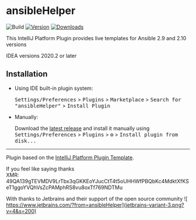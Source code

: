 # ansibleHelper

![Build](https://github.com/mutl3y/ansibleHelper/workflows/Build/badge.svg)
[![Version](https://img.shields.io/jetbrains/plugin/v/PLUGIN_ID.svg)](https://plugins.jetbrains.com/plugin/15877)
[![Downloads](https://img.shields.io/jetbrains/plugin/d/PLUGIN_ID.svg)](https://plugins.jetbrains.com/plugin/15877)

<!-- Plugin description -->
This IntelliJ Platform Plugin provides live templates for Ansible 2.9 and 2.10 versions

IDEA versions 2020.2 or later

<!-- Plugin description end -->

## Installation

- Using IDE built-in plugin system:
  
  <kbd>Settings/Preferences</kbd> > <kbd>Plugins</kbd> > <kbd>Marketplace</kbd> > <kbd>Search for "ansibleHelper"</kbd> >
  <kbd>Install Plugin</kbd>
  
- Manually:

  Download the [latest release](https://github.com/mutl3y/ansibleHelper/releases/latest) and install it manually using
  <kbd>Settings/Preferences</kbd> > <kbd>Plugins</kbd> > <kbd>⚙️</kbd> > <kbd>Install plugin from disk...</kbd>
  
---
Plugin based on the [IntelliJ Platform Plugin Template][template].

[template]: https://github.com/JetBrains/intellij-platform-plugin-template

If you feel like saying thanks    
XMR: 49QA139gTEVMDV9LrTbx3qGKKEoYJucCtT4t5oUHHWfPBQbKc4MdktXfKSeT1ggoYVQhVsZcPAMphRS8vu8oxTf769NDTMu

With thanks to Jetbrains and their support of the open source community
![ https://www.jetbrains.com/?from=ansibleHelper](jetbrains-variant-3.png?v=4&s=200)
 